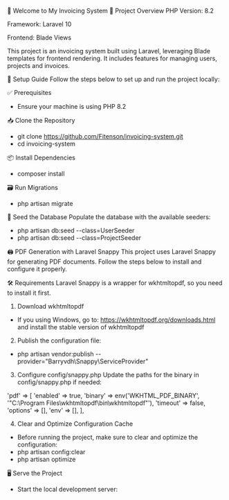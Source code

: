 🧾 Welcome to My Invoicing System
📌 Project Overview
PHP Version: 8.2

Framework: Laravel 10

Frontend: Blade Views

This project is an invoicing system built using Laravel, leveraging Blade templates for frontend rendering. It includes features for managing users, projects and invoices.


🚀 Setup Guide
Follow the steps below to set up and run the project locally:

✅ Prerequisites
- Ensure your machine is using PHP 8.2


📥 Clone the Repository
- git clone https://github.com/Fitenson/invoicing-system.git
- cd invoicing-system


📦 Install Dependencies
- composer install

🗃️ Run Migrations
- php artisan migrate

🌱 Seed the Database
Populate the database with the available seeders:
- php artisan db:seed --class=UserSeeder
- php artisan db:seed --class=ProjectSeeder


🖨️ PDF Generation with Laravel Snappy
This project uses Laravel Snappy for generating PDF documents. Follow the steps below to install and configure it properly.

🛠️ Requirements
Laravel Snappy is a wrapper for wkhtmltopdf, so you need to install it first.

1) Download wkhtmltopdf
- If you using Windows, go to: https://wkhtmltopdf.org/downloads.html and install the stable version of wkhtmltopdf

2) Publish the configuration file:
- php artisan vendor:publish --provider="Barryvdh\Snappy\ServiceProvider"

3)  Configure config/snappy.php
Update the paths for the binary in config/snappy.php if needed:

'pdf' => [
    'enabled' => true,
    'binary'  => env('WKHTML_PDF_BINARY', '"C:\Program Files\wkhtmltopdf\bin\wkhtmltopdf"'),
    'timeout' => false,
    'options' => [],
    'env'     => [],
],

4) Clear and Optimize Configuration Cache
- Before running the project, make sure to clear and optimize the configuration:
- php artisan config:clear
- php artisan optimize


🖥️ Serve the Project
- Start the local development server:
